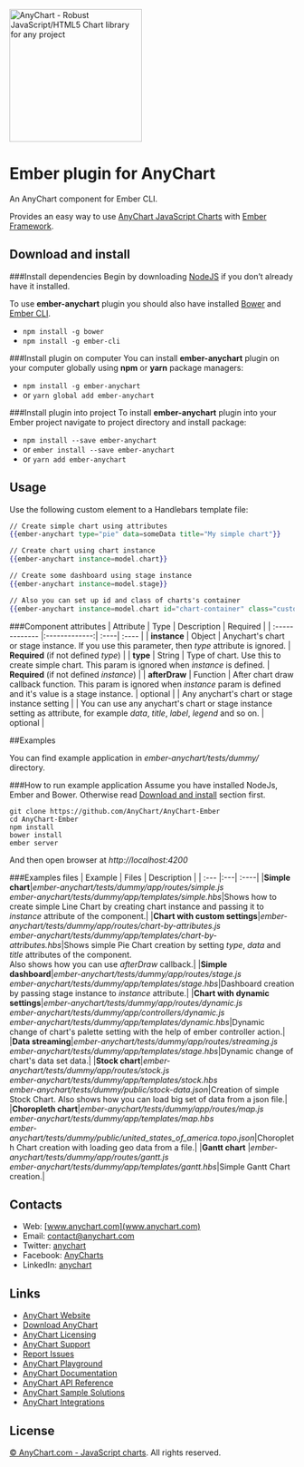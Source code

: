 [<img src="https://cdn.anychart.com/images/logo-transparent-segoe.png?2" width="234px" alt="AnyChart - Robust JavaScript/HTML5 Chart library for any project">](https://anychart.com)

Ember plugin for AnyChart
=========================

An AnyChart component for Ember CLI. 
 
Provides an easy way to use [AnyChart JavaScript Charts](http://anychart.com) with [Ember Framework](http://emberjs.com/).  

## Download and install

###Install dependencies
Begin by downloading [NodeJS](https://nodejs.org/en/) if you don’t already have it installed.

To use **ember-anychart** plugin you should also have installed [Bower](https://bower.io/) and [Ember CLI](https://ember-cli.com/).

* `npm install -g bower`  
* `npm install -g ember-cli`

###Install plugin on computer
You can install **ember-anychart** plugin on your computer globally using **npm** or **yarn** package managers:  
* `npm install -g ember-anychart`  
* or `yarn global add ember-anychart`  

###Install plugin into project
To install **ember-anychart** plugin into your Ember project navigate to project directory and install package: 

* `npm install --save ember-anychart`
* or `ember install --save ember-anychart`
* or `yarn add ember-anychart`


## Usage

Use the following custom element to a Handlebars template file:

```handlebars
// Create simple chart using attributes
{{ember-anychart type="pie" data=someData title="My simple chart"}}

// Create chart using chart instance
{{ember-anychart instance=model.chart}}

// Create some dashboard using stage instance
{{ember-anychart instance=model.stage}}

// Also you can set up id and class of charts's container
{{ember-anychart instance=model.chart id="chart-container" class="custom-styled-container"}}
```


###Component attributes
| Attribute | Type | Description | Required |
| :------------- |:-------------:| :----| :---- |
| **instance** | Object | Anychart's chart or stage instance. If you use this parameter, then *type* attribute is ignored. | **Required** (if not defined *type*) |
| **type** | String | Type of chart. Use this to create simple chart. This param is ignored when *instance* is defined. | **Required** (if not defined *instance*) |
| **afterDraw** | Function | After chart draw callback function. This param is ignored when *instance* param is defined and it's value is a stage instance. | optional |
| Any anychart's chart or stage instance setting | | You can use any anychart's chart or stage instance setting as attribute, for example *data*, *title*, *label*, *legend* and so on. | optional |


##Examples

You can find example application in *ember-anychart/tests/dummy/* directory.

###How to run example application
Assume you have installed NodeJs, Ember and Bower. Otherwise read [Download and install](#download-and-install) section first.

```
git clone https://github.com/AnyChart/AnyChart-Ember
cd AnyChart-Ember
npm install
bower install
ember server
```
And then open browser at *http://localhost:4200*

###Examples files
| Example | Files | Description |
| :--- |:---| :----|
|**Simple chart**|*ember-anychart/tests/dummy/app/routes/simple.js*<br>*ember-anychart/tests/dummy/app/templates/simple.hbs*|Shows how to create simple Line Chart by creating chart instance and passing it to *instance* attribute of the component.|
|**Chart with custom settings**|*ember-anychart/tests/dummy/app/routes/chart-by-attributes.js*<br>*ember-anychart/tests/dummy/app/templates/chart-by-attributes.hbs*|Shows simple Pie Chart creation by setting *type*, *data* and *title* attributes of the component.<br>Also shows how you can use *afterDraw* callback.|
|**Simple dashboard**|*ember-anychart/tests/dummy/app/routes/stage.js*<br>*ember-anychart/tests/dummy/app/templates/stage.hbs*|Dashboard creation by passing stage instance to *instance* attribute.|
|**Chart with dynamic settings**|*ember-anychart/tests/dummy/app/routes/dynamic.js*<br>*ember-anychart/tests/dummy/app/controllers/dynamic.js*<br>*ember-anychart/tests/dummy/app/templates/dynamic.hbs*|Dynamic change of chart's palette setting with the help of ember controller action.|
|**Data streaming**|*ember-anychart/tests/dummy/app/routes/streaming.js*<br>*ember-anychart/tests/dummy/app/templates/stage.hbs*|Dynamic change of chart's data set data.|
|**Stock chart**|*ember-anychart/tests/dummy/app/routes/stock.js*<br>*ember-anychart/tests/dummy/app/templates/stock.hbs*<br>*ember-anychart/tests/dummy/public/stock-data.json*|Creation of simple Stock Chart. Also shows how you can load big set of data from a json file.|
|**Choropleth chart**|*ember-anychart/tests/dummy/app/routes/map.js*<br>*ember-anychart/tests/dummy/app/templates/map.hbs*<br>*ember-anychart/tests/dummy/public/united_states_of_america.topo.json*|Choropleth Chart creation with loading geo data from a file.|
|**Gantt chart** |*ember-anychart/tests/dummy/app/routes/gantt.js*<br>*ember-anychart/tests/dummy/app/templates/gantt.hbs*|Simple Gantt Chart creation.|


## Contacts

* Web: [www.anychart.com](www.anychart.com)
* Email: [contact@anychart.com](mailto:contact@anychart.com)
* Twitter: [anychart](https://twitter.com/anychart)
* Facebook: [AnyCharts](https://www.facebook.com/AnyCharts)
* LinkedIn: [anychart](https://www.linkedin.com/company/anychart)

## Links

* [AnyChart Website](http://www.anychart.com)
* [Download AnyChart](http://www.anychart.com/download/)
* [AnyChart Licensing](http://www.anychart.com/buy/)
* [AnyChart Support](http://www.anychart.com/support/)
* [Report Issues](http://github.com/AnyChart/anychart/issues)
* [AnyChart Playground](http://playground.anychart.com)
* [AnyChart Documentation](http://docs.anychart.com)
* [AnyChart API Reference](http://api.anychart.com)
* [AnyChart Sample Solutions](http://www.anychart.com/solutions/)
* [AnyChart Integrations](http://www.anychart.com/integrations/)

## License

[© AnyChart.com - JavaScript charts](http://www.anychart.com). All rights reserved.
